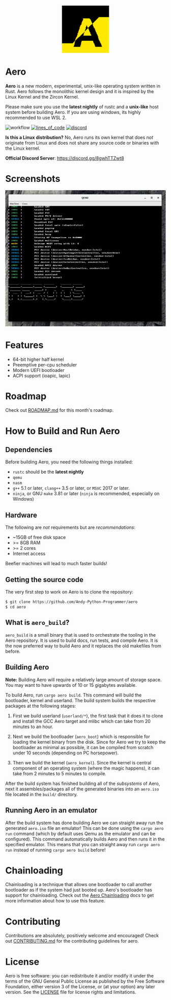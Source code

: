 <p align="center">
    <img src="./misc/aero-logo.png">
</p>

# Aero

**Aero** is a new modern, experimental, unix-like operating system written in Rust. 
Aero follows the monolithic kernel design and it is inspired by the Linux Kernel and 
the Zircon Kernel.

Please make sure you use the **latest nightly** of rustc and a **unix-like** host system 
before building Aero. If you are using windows, its highly recommended to use WSL 2.

![workflow](https://github.com/Andy-Python-Programmer/aero/actions/workflows/build.yml/badge.svg)
[![lines_of_code](https://tokei.rs/b1/github/Andy-Python-Programmer/aero)](https://github.com/Andy-Python-Programmer/aero)
[![discord](https://img.shields.io/discord/828564770063122432)](https://discord.gg/8gwhTTZwt8)

**Is this a Linux distribution?**
No, Aero runs its own kernel that does *not* originate from Linux and does not share any source code or binaries with the Linux kernel.

**Official Discord Server**: <https://discord.gg/8gwhTTZwt8>

# Screenshots
<img src="misc/os.png">

# Features
- 64-bit higher half kernel
- Preemptive per-cpu scheduler
- Modern UEFI bootloader
- ACPI support (ioapic, lapic)

# Roadmap

Check out [ROADMAP.md](ROADMAP.md) for this month's roadmap.

# How to Build and Run Aero

## Dependencies
Before building Aero, you need the following things installed:
- `rustc` should be the **latest nightly**
- `qemu`
- `nasm`
- `g++` 5.1 or later, `clang++` 3.5 or later, or `MSVC` 2017 or later.
- `ninja`, or GNU `make` 3.81 or later (`ninja` is recommended, especially on Windows)

## Hardware
The following are *not* requirements but are *recommendations*:
- ~15GB of free disk space
- \>= 8GB RAM
- \>= 2 cores
- Internet access

Beefier machines will lead to much faster builds!

## Getting the source code
The very first step to work on Aero is to clone the repository:
```shell
$ git clone https://github.com/Andy-Python-Programmer/aero
$ cd aero
```

## What is `aero_build`?
`aero_build` is a small binary that is used to orchestrate the tooling in the Aero repository. 
It is used to build docs, run tests, and compile Aero. It is the now preferred way to build Aero and 
it replaces the old makefiles from before.

## Building Aero

**Note:** Building Aero will require a relatively large amount of storage space. You
may want to have upwards of 10 or 15 gigabytes available.

To build Aero, run `cargo aero build`. This command will build the bootloader, kernel and 
userland. The build system builds the respective packages at the following stages:

1. First we build userland (`userland/*`), the first task that it does it to clone and install 
the GCC Aero target and mlibc which can take from 20 minutes to an hour.

2. Next we build the bootloader (`aero_boot`) which is responsible for loading the kernel binary
from the disk. Since for Aero we try to keep the bootloader as minimal as possible, it can be compiled
from scratch under 10 seconds (depending on PC horsepower).

3. Then we build the kernel (`aero_kernel`). Since the kernel is central component of an operating
system (where the magic happens), it can take from 2 minutes to 5 minutes to compile.

After the build system has finished building all of the *subsystems* of Aero, next it assembles/packages
all of the generated binaries into an `aero.iso` file located in the `build/` directory.

## Running Aero in an emulator
After the build system has done building Aero we can straight away run the generated `aero.iso` file an emulator! 
This can be done using the `cargo aero run` command (which by default uses Qemu as the emulator and can be configured). 
This command automatically builds Aero and then runs it in the specified emulator. This means that you can straight away
run `cargo aero run` instead of running `cargo aero build` before!


# Chainloading
Chainloading is a technique that allows one bootloader to call another bootloader as if the system had just booted up. Aero's bootloader has support for chainloading. Check out the [Aero Chainloading](docs/chainloading.md) docs to get more information about how to use this feature.

# Contributing
Contributions are absolutely, positively welcome and encouraged! Check out [CONTRIBUTING.md](CONTRIBUTING.md) for the contributing guidelines for aero.

# License

Aero is free software: you can redistribute it and/or modify
it under the terms of the GNU General Public License as published by
the Free Software Foundation, either version 3 of the License, or
(at your option) any later version. See the [LICENSE](LICENSE) file for license rights and limitations.
